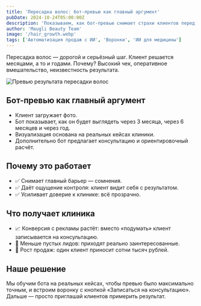 ```yaml
---
title: 'Пересадка волос: бот-превью как главный аргумент'
pubDate: 2024-10-24T05:00:00Z
description: 'Показываем, как бот-превью снимает страхи клиентов перед пересадкой волос и ведёт к консультации.'
author: 'Maugli Beauty Team'
image: '/hair_growth.webp'
tags: ['Автоматизация продаж с ИИ', 'Воронки', 'ИИ для медицины']
---
```


Пересадка волос — дорогой и серьёзный шаг. Клиент решается месяцами, а то и годами. Почему? Высокий чек, оперативное вмешательство, неизвестность результата.

![Превью результата пересадки волос](/hair_growth.webp)

## Бот-превью как главный аргумент

- Клиент загружает фото.
- Бот показывает, как он будет выглядеть через 3 месяца, через 6 месяцев и через год.
- Визуализация основана на реальных кейсах клиники.
- Дополнительно бот предлагает консультацию и ориентировочный расчёт.

## Почему это работает

- ✅ Снимает главный барьер — сомнения.
- ✅ Даёт ощущение контроля: клиент видит себя с результатом.
- ✅ Усиливает доверие к клинике: всё прозрачно.

## Что получает клиника

- 📈 Конверсия с рекламы растёт: вместо «подумать» клиент записывается на консультацию.
- 🔁 Меньше пустых лидов: приходят реально заинтересованные.
- 💸 Рост продаж: один клиент приносит сотни тысяч рублей.

## Наше решение

Мы обучим бота на реальных кейсах, чтобы превью было максимально точным, и встроим воронку с кнопкой «Записаться на консультацию». Дальше — просто приглашай клиентов примерить результат.
